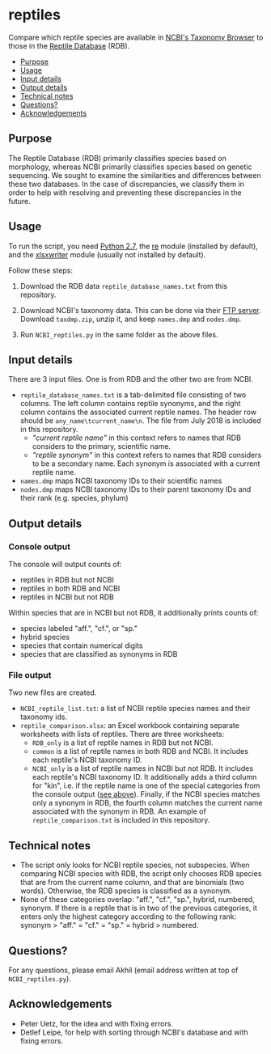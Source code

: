 # reptiles
Compare which reptile species are available in [NCBI's Taxonomy Browser](https://www.ncbi.nlm.nih.gov/Taxonomy/taxonomyhome.html/) to those in the [Reptile Database](http://reptile-database.org/) (RDB).

- [Purpose](#purpose)
- [Usage](#usage)
- [Input details](#input-details)
- [Output details](#output-details)
- [Technical notes](#technical-notes)
- [Questions?](#questions)
- [Acknowledgements](#acknowledgements)


## Purpose
The Reptile Database (RDB) primarily classifies species based on morphology, whereas NCBI primarily classifies species based on genetic sequencing. We sought to examine the similarities and differences between these two databases. In the case of discrepancies, we classify them in order to help with resolving and preventing these discrepancies in the future.


## Usage

To run the script, you need [Python 2.7](https://www.python.org/download/releases/2.7/), the [re](https://docs.python.org/2/library/re.html) module (installed by default), and the [xlsxwriter](https://xlsxwriter.readthedocs.io/) module (usually not installed by default).

Follow these steps:

1. Download the RDB data `reptile_database_names.txt` from this repository. 

2. Download NCBI's taxonomy data. This can be done via their [FTP server](https://ftp.ncbi.nlm.nih.gov/pub/taxonomy/). Download `taxdmp.zip`, unzip it, and keep `names.dmp` and `nodes.dmp`. 

3. Run `NCBI_reptiles.py` in the same folder as the above files.

## Input details

There are 3 input files. One is from RDB and the other two are from NCBI.
* `reptile_database_names.txt` is a tab-delimited file consisting of two columns. The left column contains reptile synonyms, and the right column contains the associated current reptile names. The header row should be `any_name\tcurrent_name\n`. The file from July 2018 is included in this repository.
  * _"current reptile name"_ in this context refers to names that RDB considers to the primary, scientific name.
  * _"reptile synonym"_ in this context refers to names that RDB considers to be a secondary name. Each synonym is associated with a current reptile name.
* `names.dmp` maps NCBI taxonomy IDs to their scientific names
* `nodes.dmp` maps NCBI taxonomy IDs to their parent taxonomy IDs and their rank (e.g. species, phylum)

## Output details

### Console output

The console will output counts of:
* reptiles in RDB but not NCBI
* reptiles in both RDB and NCBI
* reptiles in NCBI but not RDB

Within species that are in NCBI but not RDB, it additionally prints counts of:
* species labeled "aff.", "cf.", or "sp."
* hybrid species
* species that contain numerical digits
* species that are classified as synonyms in RDB

### File output

Two new files are created.

* `NCBI_reptile_list.txt`: a list of NCBI reptile species names and their taxonomy ids.
* `reptile_comparison.xlsx`: an Excel workbook containing separate worksheets with lists of reptiles. There are three worksheets:
  * `RDB_only` is a list of reptile names in RDB but not NCBI.
  * `common` is a list of reptile names in both RDB and NCBI. It includes each reptile's NCBI taxonomy ID.
  * `NCBI_only` is a list of reptile names in NCBI but not RDB. It includes each reptile's NCBI taxonomy ID. It additionally adds a third column for "kin", i.e. if the reptile name is one of the special categories from the console output ([see above](#console-output)). Finally, if the NCBI species matches only a synonym in RDB, the fourth column matches the current name associated with the synonym in RDB.
An example of `reptile_comparison.txt` is included in this repository.

## Technical notes

* The script only looks for NCBI reptile species, not subspecies. When comparing NCBI species with RDB, the script only chooses RDB species that are from the current name column, and that are binomials (two words). Otherwise, the RDB species is classified as a synonym.
* None of these categories overlap: "aff.", "cf.", "sp.", hybrid, numbered, synonym. If there is a reptile that is in two of the previous categories, it enters only the highest category according to the following rank: synonym > "aff." = "cf." = "sp." = hybrid > numbered.

## Questions?
For any questions, please email Akhil (email address written at top of `NCBI_reptiles.py`).

## Acknowledgements
* Peter Uetz, for the idea and with fixing errors.
* Detlef Leipe, for help with sorting through NCBI's database and with fixing errors.
